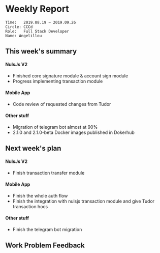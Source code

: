 # Weekly Report 
```
Time: 	2019.08.19 ~ 2019.09.26
Circle: CCCd
Role:	Full Stack Developer
Name: Angelillou
```
## This week's summary

#### NulsJs V2
- Finished core signature module & account sign module
- Progress implementing transaction module

#### Mobile App
- Code review of requested changes from Tudor

#### Other stuff
- Migration of telegram bot almost at 90%
- 2.1.0 and 2.1.0-beta Docker images published in Dokerhub

## Next week's plan

#### NulsJs V2
- Finish transaction transfer module

#### Mobile App
- Finish the whole auth flow
- Finish the integration with nulsjs transaction module and give Tudor transaction hocs

#### Other stuff
- Finish the telegram bot migration

## Work Problem Feedback
